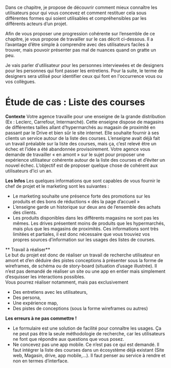 
Dans ce chapitre, je propose de découvrir comment mieux connaître les utilisateurs pour qui vous concevez et comment restituer cela sous différentes formes qui soient utilisables et compréhensibles par les différents acteurs d’un projet.

Afin de vous proposer une progression cohérente sur l’ensemble de ce chapitre, je vous propose de travailler sur le cas décrit ci-dessous. Il a l’avantage d’être simple à comprendre avec des utilisateurs faciles à trouver, mais pouvoir présenter pas mal de nuances quand on gratte un peu.

Je vais parler d'utilisateur pour les personnes interviewées et de designers pour les personnes qui font passer les entretiens. Pour la suite, le terme de designers sera utilisé pour identifier ceux qui font en l'occurrence vous ou vos collègues.

# Étude de cas : Liste des courses

**Contexte**
Votre agence travaille pour une enseigne de la grande distribution (Ex : Leclerc, Carrefour, Intermarché). Cette enseigne dispose de magasins de différentes tailles allant d’hypermarchés au magasin de proximité en passant par le Drive et bien sûr le site internet. Elle souhaite fournir à ses clients un service autour de la liste des courses. L’enseigne avait déjà fait un travail préalable sur la liste des courses, mais ça, c’est relevé être un échec et l’idée a été abandonnée provisoirement. Votre agence vous demande de travailler « en amont » sur le sujet pour proposer une expérience utilisateur cohérente autour de la liste des courses et d’éviter un nouvel échec. L’objectif est de proposer quelque chose de cohérent aux utilisateurs d’ici un an.

**Les Infos**
Les quelques informations que sont capables de vous fournir le chef de projet et le marketing sont les suivantes :
- Le marketing souhaite une présence forte des promotions sur les produits et des bons de réductions « dès la page d’accueil »
- L’enseigne garde un historique sur deux ans de l’ensemble des achats des clients.
- Les produits disponibles dans les différents magasins ne sont pas les mêmes. Les drives présentent moins de produits que les hypermarchés, mais plus que les magasins de proximités.
Ces informations sont très limitées et partiales, il est donc nécessaire que vous trouviez vos propres sources d’information sur les usages des listes de courses.  

** Travail à réaliser**  
Le but du projet est donc de réaliser un travail de recherche utilisateur en amont et d’en déduire des pistes conceptions à présenter sous la forme de wireframes, de schéma ou de story-board (situation d’usage illustrée). Il n’est pas demandé de réaliser un site ou une app en entier mais simplement d’esquisser les interactions possibles.  
Vous pourrez réaliser notamment, mais pas exclusivement
- Des entretiens avec les utilisateurs,
- Des persona,
- Une expérience map,
- Des pistes de conceptions (sous la forme wireframes ou autres)

**Les erreurs à ne pas commettre !**
- Le formulaire est une solution de facilité pour connaître les usages. Ça ne peut pas être la seule méthodologie de recherche, car les utilisateurs ne font que répondre aux questions que vous posez.
- Ne concevez pas une app mobile. Ce n’est pas ce qui est demandé. Il faut intégrer la liste des courses dans un écosystème déjà existant (Site web, Magasin, drive, app mobile,...). Il faut penser au service à rendre et non en termes d’interface.
